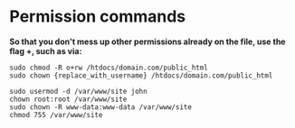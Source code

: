 # Permission commands

**So that you don't mess up other permissions already on the file, use the flag +, such as via:**

	sudo chmod -R o+rw /htdocs/domain.com/public_html
	sudo chown {replace_with_username} /htdocs/domain.com/public_html

	sudo usermod -d /var/www/site john
	chown root:root /var/www/site
	sudo chown -R www-data:www-data /var/www/site
	chmod 755 /var/www/site
